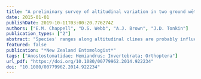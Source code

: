 ```yaml
---
title: "A preliminary survey of altitudinal variation in two ground wētā species, Hemiandrus maculifrons (Walker) and Hemiandrus pallitarsis (Walker) (Orthoptera: Anostostomatidae)"
date: 2015-01-01
publishDate: 2019-10-11T03:00:20.776274Z
authors: ["E.M. Chappell", "D.S. Webb", "A.J. Brown", "J.D. Tonkin"]
publication_types: ["2"]
abstract: "Species' ranges along altitudinal clines are probably influenced by their ability to adapt to a range of abiotic factors. Physical adaptations in response to lower temperatures at higher altitudes often include changes in body size. We investigated the distribution and potential change in body size with altitude of two species of ground wētā, Hemiandrus maculifrons and Hemiandrus pallitarsis in the Moehau Ecological Area on the Coromandel Peninsula, North Island, New Zealand. Over eight nights of searching, 17 adult H. maculifrons and 28 adult H. pallitarsis were found. Hemiandrus maculifrons was the smaller of the two species and was found at higher altitudes compared with H. pallitarsis (91-577 m and 27-207 m, respectively). No ground wētā were caught in baited and unbaited live-catch pitfall traps (40 set at 211-242 m above sea level; 40 at 620-626 m above sea level). Despite what appeared to be a tendency for the size of male H. maculifrons to increase with altitude, we found no evidence of intraspecific variation in body size with altitude although sample sizes were small. Nevertheless, these two species of ground wētā appear well suited to further investigations into aspects associated with factors that influence body size, distributional range shifts and climate change."
featured: false
publication: "*New Zealand Entomologist*"
tags: ["Anostostomatidae; Hemiandrus; Invertebrata; Orthoptera"]
url_pdf: "https://doi.org/10.1080/00779962.2014.922234"
doi: "10.1080/00779962.2014.922234"
---
```


